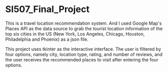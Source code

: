 # SI507_Final_Project

This is a travel location recommendation system.
And I used Google Map's Places API as the data source to grab the tourist location information of the top six cities in the US (New York, Los Angeles, Chicago, Houston, Philadelphia and Phoenix) as a json file.

This project uses tkinter as the interactive interface. 
The user is filtered by four options, namely city, location type, rating, and number of reviews, and the user receives the recommended places to visit after entering the four options.

